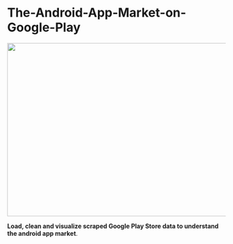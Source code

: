 # The-Android-App-Market-on-Google-Play
<p align='center'>
 <img width='600' height='400' src='https://i.gadgets360cdn.com/large/google_play_1559395346287.jpg'>
</p>

**Load, clean and visualize scraped Google Play Store data to understand the android app market**.

